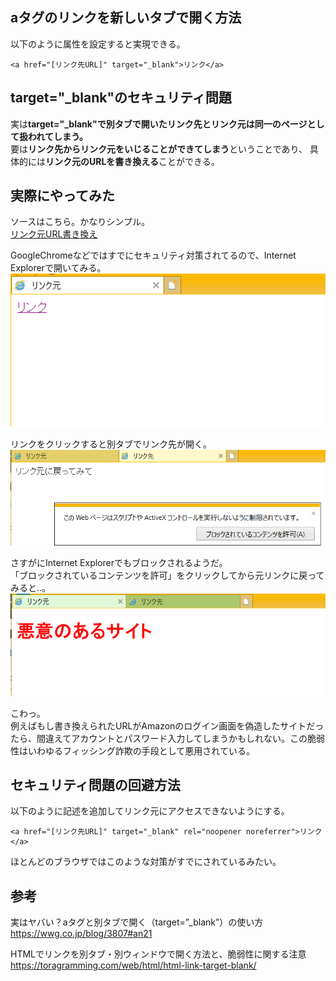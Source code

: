 ## aタグのリンクを新しいタブで開く方法
以下のように属性を設定すると実現できる。
```
<a href="[リンク先URL]" target="_blank">リンク</a>
```
## target="_blank"のセキュリティ問題
実は**target="_blank"で別タブで開いたリンク先とリンク元は同一のページとして扱われてしまう。**  
要は**リンク先からリンク元をいじることができてしまう**ということであり、
具体的には**リンク元のURLを書き換える**ことができる。
## 実際にやってみた

ソースはこちら。かなりシンプル。  
[リンク元URL書き換え](aタグで別タブで開く実装の脆弱性)

GoogleChromeなどではすでにセキュリティ対策されてるので、Internet Explorerで開いてみる。  
![target=_blank01](Images/target=_blank01.PNG)

リンクをクリックすると別タブでリンク先が開く。  
![target=_blank02](Images/target=_blank02.PNG)

さすがにInternet Explorerでもブロックされるようだ。  
「ブロックされているコンテンツを許可」をクリックしてから元リンクに戻ってみると..。  
![target=_blank03](Images/target=_blank03.PNG)

こわっ。  
例えばもし書き換えられたURLがAmazonのログイン画面を偽造したサイトだったら、間違えてアカウントとパスワード入力してしまうかもしれない。この脆弱性はいわゆるフィッシング詐欺の手段として悪用されている。

## セキュリティ問題の回避方法
以下のように記述を追加してリンク元にアクセスできないようにする。
```
<a href="[リンク先URL]" target="_blank" rel="noopener noreferrer">リンク</a>
```
ほとんどのブラウザではこのような対策がすでにされているみたい。

## 参考
実はヤバい？aタグと別タブで開く（target=”_blank”）の使い方　  
https://wwg.co.jp/blog/3807#an21

HTMLでリンクを別タブ・別ウィンドウで開く方法と、脆弱性に関する注意  
https://toragramming.com/web/html/html-link-target-blank/